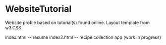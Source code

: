 # WebsiteTutorial
Website profile based on tutorial(s) found online.
Layout template from w3.CSS

index.html -- resume
index2.html -- recipe collection app (work in progress)
